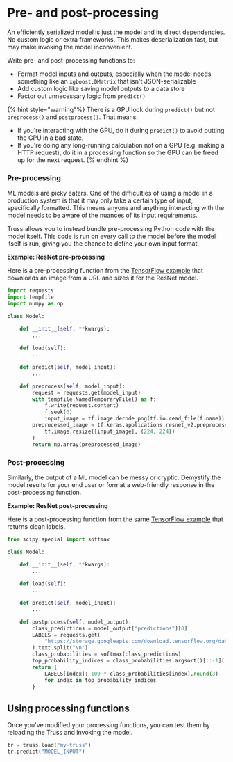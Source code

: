 # Pre- and post-processing

An efficiently serialized model is just the model and its direct dependencies. No custom logic or extra frameworks. This makes deserialization fast, but may make invoking the model inconvenient.

Write pre- and post-processing functions to:

* Format model inputs and outputs, especially when the model needs something like an `xgboost.DMatrix` that isn't JSON-serializable
* Add custom logic like saving model outputs to a data store
* Factor out unnecessary logic from `predict()`

{% hint style="warning"%}
There is a GPU lock during `predict()` but not `preprocess()` and `postprocess()`. That means:

* If you're interacting with the GPU, do it during `predict()` to avoid putting the GPU in a bad state.
* If you're doing any long-running calculation not on a GPU (e.g. making a HTTP request), do it in a processing function so the GPU can be freed up for the next request.
{% endhint %}

### Pre-processing

ML models are picky eaters. One of the difficulties of using a model in a production system is that it may only take a certain type of input, specifically formatted. This means anyone and anything interacting with the model needs to be aware of the nuances of its input requirements.

Truss allows you to instead bundle pre-processing Python code with the model itself. This code is run on every call to the model before the model itself is run, giving you the chance to define your own input format.

**Example: ResNet pre-processing**

Here is a pre-processing function from the [TensorFlow example](../create/tensorflow.md) that downloads an image from a URL and sizes it for the ResNet model.

```python
import requests
import tempfile
import numpy as np

class Model:

    def __init__(self, **kwargs):
        ...
    
    def load(self):
        ...

    def predict(self, model_input):
        ...

    def preprocess(self, model_input):
        request = requests.get(model_input)
        with tempfile.NamedTemporaryFile() as f:
            f.write(request.content)
            f.seek(0)
            input_image = tf.image.decode_png(tf.io.read_file(f.name))
        preprocessed_image = tf.keras.applications.resnet_v2.preprocess_input(
            tf.image.resize([input_image], (224, 224))
        )
        return np.array(preprocessed_image)
```

### Post-processing

Similarly, the output of a ML model can be messy or cryptic. Demystify the model results for your end user or format a web-friendly response in the post-processing function.

**Example: ResNet post-processing**

Here is a post-processing function from the same [TensorFlow example](../create/tensorflow.md) that returns clean labels.

```python
from scipy.special import softmax

class Model:

    def __init__(self, **kwargs):
        ...
    
    def load(self):
        ...

    def predict(self, model_input):
        ...

    def postprocess(self, model_output):
        class_predictions = model_output["predictions"][0]
        LABELS = requests.get(
            "https://storage.googleapis.com/download.tensorflow.org/data/ImageNetLabels.txt"
        ).text.split("\n")
        class_probabilities = softmax(class_predictions)
        top_probability_indices = class_probabilities.argsort()[::-1][:5].tolist()
        return {
            LABELS[index]: 100 * class_probabilities[index].round(3)
            for index in top_probability_indices
        }
```

## Using processing functions

Once you've modified your processing functions, you can test them by reloading the Truss and invoking the model.

```python
tr = truss.load("my-truss")
tr.predict("MODEL_INPUT")
```
